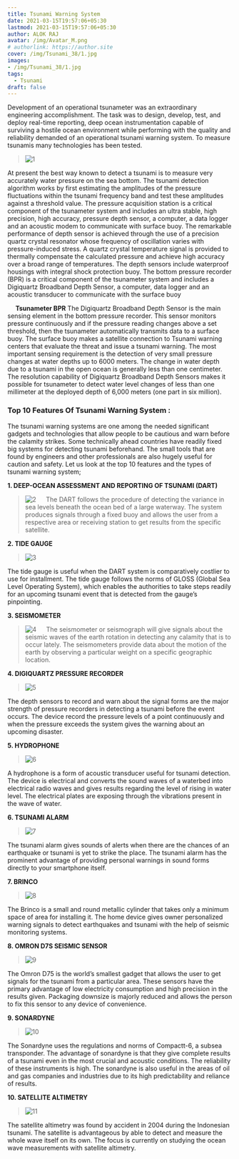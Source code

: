 ```yaml
---
title: Tsunami Warning System
date: 2021-03-15T19:57:06+05:30
lastmod: 2021-03-15T19:57:06+05:30
author: ALOK RAJ
avatar: /img/Avatar_M.png
# authorlink: https://author.site
cover: /img/Tsunami_38/1.jpg
images: 
- /img/Tsunami_38/1.jpg
tags:
  - Tsunami
draft: false
---
```


Development of an operational tsunameter was an extraordinary engineering accomplishment. The task was to design, develop, test, and deploy real-time reporting, deep ocean instrumentation capable of surviving a hostile ocean environment while performing with the quality and reliability demanded of an operational tsunami warning system. To measure tsunamis many technologies has been tested. 

<!--more-->

> ![1](/img/Tsunami_38/1.jpg)

At present the best way known to detect a tsunami is to measure very accurately water pressure on the sea bottom. The tsunami detection algorithm works by first estimating the amplitudes of the pressure fluctuations within the tsunami frequency band and test these amplitudes against a threshold value. 
The pressure acquisition station is a critical component of the tsunameter system and includes an ultra stable, high precision, high accuracy, pressure depth sensor, a computer, a data logger and an acoustic modem to communicate with surface buoy. The remarkable performance of depth sensor is achieved through the use of a precision quartz crystal resonator whose frequency of oscillation varies with pressure-induced stress. A quartz crystal temperature signal is provided to thermally compensate the calculated pressure and achieve high accuracy over a broad range of temperatures. The depth sensors include waterproof housings with integral shock protection buoy. 
The bottom pressure recorder (BPR) is a critical component of the tsunameter system and includes a Digiquartz Broadband Depth Sensor, a computer, data logger and an acoustic transducer to communicate with the surface buoy

  
**Tsunameter BPR** 
The Digiquartz Broadband Depth Sensor is the main sensing element in the bottom pressure recorder. This sensor monitors pressure continuously and if the pressure reading changes above a set threshold, then the tsunameter automatically transmits data to a surface buoy. The surface buoy makes a satellite connection to Tsunami warning centers that evaluate the threat and issue a tsunami warning. 
The most important sensing requirement is the detection of very small pressure changes at water depths up to 6000 meters. The change in water depth due to a tsunami in the open ocean is generally less than one centimeter. The resolution capability of Digiquartz Broadband Depth Sensors makes it possible for tsunameter to detect water level changes of less than one millimeter at the deployed depth of 6,000 meters (one part in six million).


### **Top 10 Features Of Tsunami Warning System :**

The tsunami warning systems are one among the needed significant gadgets and technologies that allow people to be cautious and warn before the calamity strikes. Some technically ahead countries have readily fixed big systems for detecting tsunami beforehand. The small tools that are found by engineers and other professionals are also hugely useful for caution and safety. Let us look at the top 10 features and the types of tsunami warning system;


**1. DEEP-OCEAN ASSESSMENT AND REPORTING OF TSUNAMI (DART)**

> ![2](/img/Tsunami_38/2.jpg)  
The DART follows the procedure of detecting the variance in sea levels beneath the ocean bed of a large waterway. The system produces signals through a fixed buoy and allows the user from a respective area or receiving station to get results from the specific satellite.

**2. TIDE GAUGE**
 > ![3](/img/Tsunami_38/3.jpg)

The tide gauge is useful when the DART system is comparatively costlier to use for installment. The tide gauge follows the norms of GLOSS (Global Sea Level Operating System), which enables the authorities to take steps readily for an upcoming tsunami event that is detected from the gauge’s pinpointing.

**3. SEISMOMETER**

> ![4](/img/Tsunami_38/4.jpg)  
The seismometer or seismograph will give signals about the seismic waves of the earth rotation in detecting any calamity that is to occur lately. The seismometers provide data about the motion of the earth by observing a particular weight on a specific geographic location.

**4. DIGIQUARTZ PRESSURE RECORDER**

> ![5](/img/Tsunami_38/5.jpg)
 
The depth sensors to record and warn about the signal forms are the major strength of pressure recorders in detecting a tsunami before the event occurs. The device record the pressure levels of a point continuously and when the pressure exceeds the system gives the warning about an upcoming disaster.

**5. HYDROPHONE**

> ![6](/img/Tsunami_38/6.jpg)
 
A hydrophone is a form of acoustic transducer useful for tsunami detection. The device is electrical and converts the sound waves of a waterbed into electrical radio waves and gives results regarding the level of rising in water level. The electrical plates are exposing through the vibrations present in the wave of water.

**6. TSUNAMI ALARM**

> ![7](/img/Tsunami_38/7.jpg)
 
The tsunami alarm gives sounds of alerts when there are the chances of an earthquake or tsunami is yet to strike the place.  The tsunami alarm has the prominent advantage of providing personal warnings in sound forms directly to your smartphone itself.

**7. BRINCO**

> ![8](/img/Tsunami_38/8.jpg)
 
The Brinco is a small and round metallic cylinder that takes only a minimum space of area for installing it. The home device gives owner personalized warning signals to detect earthquakes and tsunami with the help of seismic monitoring systems. 

**8. OMRON D7S SEISMIC SENSOR**

> ![9](/img/Tsunami_38/9.jpg)
 
The Omron D75 is the world’s smallest gadget that allows the user to get signals for the tsunami from a particular area. These sensors have the primary advantage of low electricity consumption and high precision in the results given. Packaging downsize is majorly reduced and allows the person to fix this sensor to any device of convenience.

**9. SONARDYNE**

> ![10](/img/Tsunami_38/10.jpg)
 
The Sonardyne uses the regulations and norms of Compactt-6, a subsea transponder. The advantage of sonardyne is that they give complete results of a tsunami even in the most crucial and acoustic conditions. The reliability of these instruments is high.  The sonardyne is also useful in the areas of oil and gas companies and industries due to its high predictability and reliance of results.


**10. SATELLITE ALTIMETRY**

> ![11](/img/Tsunami_38/11.jpg)

The satellite altimetry was found by accident in 2004 during the Indonesian tsunami. The satellite is advantageous by able to detect and measure the whole wave itself on its own. The focus is currently on studying the ocean wave measurements with satellite altimetry.

